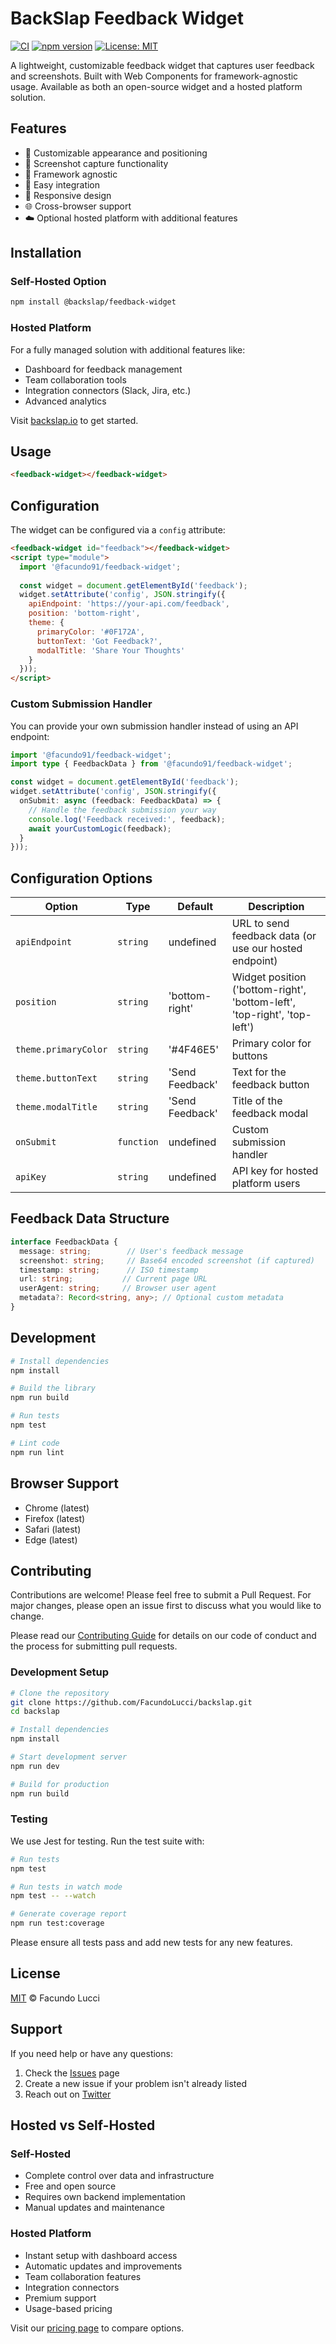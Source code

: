 # BackSlap Feedback Widget

[![CI](https://github.com/FacundoLucci/backslap/actions/workflows/ci.yml/badge.svg)](https://github.com/FacundoLucci/backslap/actions/workflows/ci.yml)
[![npm version](https://badge.fury.io/js/backslap.svg)](https://badge.fury.io/js/backslap)
[![License: MIT](https://img.shields.io/badge/License-MIT-yellow.svg)](https://opensource.org/licenses/MIT)

A lightweight, customizable feedback widget that captures user feedback and screenshots. Built with Web Components for framework-agnostic usage. Available as both an open-source widget and a hosted platform solution.

## Features

- 🎨 Customizable appearance and positioning
- 📸 Screenshot capture functionality
- 🔌 Framework agnostic
- 🎯 Easy integration
- 📱 Responsive design
- 🌐 Cross-browser support
- ☁️ Optional hosted platform with additional features

## Installation

### Self-Hosted Option
```bash
npm install @backslap/feedback-widget
```

### Hosted Platform
For a fully managed solution with additional features like:
- Dashboard for feedback management
- Team collaboration tools
- Integration connectors (Slack, Jira, etc.)
- Advanced analytics

Visit [backslap.io](https://backslap.io) to get started.

## Usage

```html
<feedback-widget></feedback-widget>
```

## Configuration

The widget can be configured via a `config` attribute:

```html
<feedback-widget id="feedback"></feedback-widget>
<script type="module">
  import '@facundo91/feedback-widget';
  
  const widget = document.getElementById('feedback');
  widget.setAttribute('config', JSON.stringify({
    apiEndpoint: 'https://your-api.com/feedback',
    position: 'bottom-right',
    theme: {
      primaryColor: '#0F172A',
      buttonText: 'Got Feedback?',
      modalTitle: 'Share Your Thoughts'
    }
  }));
</script>
```

### Custom Submission Handler

You can provide your own submission handler instead of using an API endpoint:

```typescript
import '@facundo91/feedback-widget';
import type { FeedbackData } from '@facundo91/feedback-widget';

const widget = document.getElementById('feedback');
widget.setAttribute('config', JSON.stringify({
  onSubmit: async (feedback: FeedbackData) => {
    // Handle the feedback submission your way
    console.log('Feedback received:', feedback);
    await yourCustomLogic(feedback);
  }
}));
```

## Configuration Options

| Option | Type | Default | Description |
|--------|------|---------|-------------|
| `apiEndpoint` | `string` | undefined | URL to send feedback data (or use our hosted endpoint) |
| `position` | `string` | 'bottom-right' | Widget position ('bottom-right', 'bottom-left', 'top-right', 'top-left') |
| `theme.primaryColor` | `string` | '#4F46E5' | Primary color for buttons |
| `theme.buttonText` | `string` | 'Send Feedback' | Text for the feedback button |
| `theme.modalTitle` | `string` | 'Send Feedback' | Title of the feedback modal |
| `onSubmit` | `function` | undefined | Custom submission handler |
| `apiKey` | `string` | undefined | API key for hosted platform users |

## Feedback Data Structure

```typescript
interface FeedbackData {
  message: string;        // User's feedback message
  screenshot: string;     // Base64 encoded screenshot (if captured)
  timestamp: string;      // ISO timestamp
  url: string;           // Current page URL
  userAgent: string;     // Browser user agent
  metadata?: Record<string, any>; // Optional custom metadata
}
```

## Development

```bash
# Install dependencies
npm install

# Build the library
npm run build

# Run tests
npm test

# Lint code
npm run lint
```

## Browser Support

- Chrome (latest)
- Firefox (latest)
- Safari (latest)
- Edge (latest)

## Contributing

Contributions are welcome! Please feel free to submit a Pull Request. For major changes, please open an issue first to discuss what you would like to change.

Please read our [Contributing Guide](CONTRIBUTING.md) for details on our code of conduct and the process for submitting pull requests.

### Development Setup

```bash
# Clone the repository
git clone https://github.com/FacundoLucci/backslap.git
cd backslap

# Install dependencies
npm install

# Start development server
npm run dev

# Build for production
npm run build
```

### Testing

We use Jest for testing. Run the test suite with:

```bash
# Run tests
npm test

# Run tests in watch mode
npm test -- --watch

# Generate coverage report
npm run test:coverage
```

Please ensure all tests pass and add new tests for any new features.

## License

[MIT](LICENSE) © Facundo Lucci

## Support

If you need help or have any questions:

1. Check the [Issues](https://github.com/facundo91/feedback-widget/issues) page
2. Create a new issue if your problem isn't already listed
3. Reach out on [Twitter](https://twitter.com/facundolucci)

## Hosted vs Self-Hosted

### Self-Hosted
- Complete control over data and infrastructure
- Free and open source
- Requires own backend implementation
- Manual updates and maintenance

### Hosted Platform
- Instant setup with dashboard access
- Automatic updates and improvements
- Team collaboration features
- Integration connectors
- Premium support
- Usage-based pricing

Visit our [pricing page](https://backslap.io/pricing) to compare options.